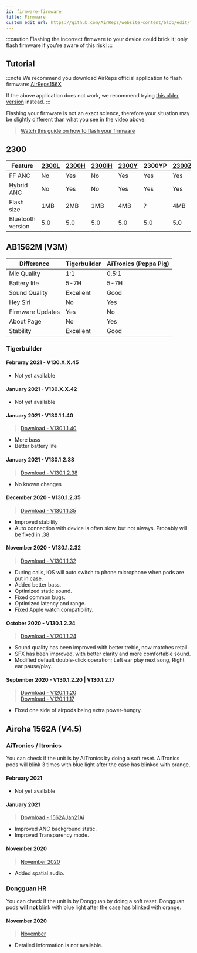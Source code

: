 ```yaml
---
id: firmware-firmware
title: Firmware
custom_edit_url: https://github.com/AirReps/website-content/blob/edit/firmware-firmware.md
---
```

:::caution
Flashing the incorrect firmware to your device could brick it;
only flash firmware if you're aware of this risk!
:::

## Tutorial
:::note
We recommend you download AirReps official application to flash firmware:
[AirReps156X](https://airreps.info/android)

If the above application does not work, we recommend trying
[this older version](https://airreps.info/androidapk) instead.
:::

Flashing your firmware is not an exact science, therefore your situation may be slightly different than
what you see in the video above.
> [Watch this guide on how to flash your firmware](https://youtu.be/c6hkyg8z89U)

## 2300
| Feature | [2300L](https://airreps.info/files/datasheets/BES2300-L_Datasheet_v0.22.pdf) | [2300H](https://airreps.info/files/datasheets/BES2300-H_Datasheet_v0.22.pdf) | [2300IH](https://airreps.info/files/datasheets/BES2300-IH_Datasheet_v0.25.pdf) | [2300Y](https://airreps.info/files/datasheets/BES2300-Y_Datasheet_v0.14.pdf) | 2300YP | [2300Z](https://airreps.info/files/datasheets/BES2300-Z_Datasheet_v0.15.pdf) |
|---------|-------|-------|--------|-------|--------|-------|
| FF ANC            | No  | Yes | No | Yes | Yes | Yes |
| Hybrid ANC        | No  | Yes | No | Yes | Yes | Yes |
| Flash size        | 1MB | 2MB | 1MB | 4MB | ? | 4MB |
| Bluetooth version | 5.0 | 5.0 | 5.0 | 5.0 | 5.0 | 5.0 |


## AB1562M (V3M)
| Difference | Tigerbuilder | AiTronics (Peppa Pig) |
|------------|--------------|-----------------------|
| Mic Quality | 1:1 | 0.5:1 |
| Battery life | 5-7H | 5-7H |
| Sound Quality | Excellent | Good |
| Hey Siri | No | Yes |
| Firmware Updates | Yes | No |
| About Page | No | Yes |
| Stability | Excellent | Good |

### Tigerbuilder

#### Februray 2021 - V130.X.X.45
<!-- > [Download - V130.X.X.45](_blank) -->
* Not yet available

#### January 2021 - V130.X.X.42
<!-- > [Download - V130.X.X.42](_blank) -->
* Not yet available

#### January 2021 - V130.1.1.40
> [Download - V130.1.1.40](https://github.com/AirReps/firmware/raw/master/devices/non-pro/AB1562M/TigerBuilder/V130.1.1.40_FOTA.rar)

* More bass
* Better battery life

#### January 2021 - V130.1.2.38   
>[Download - V130.1.2.38](https://github.com/AirReps/firmware/raw/master/devices/non-pro/AB1562M/TigerBuilder/V130.1.2.38_FOTA.zip)  

* No known changes

#### December 2020 - V130.1.2.35
> [Download - V130.1.1.35](https://github.com/AirReps/firmware/raw/master/devices/non-pro/AB1562M/TigerBuilder/V130.1.1.35_FOTA.rar)  

* Improved stability
* Auto connection with device is often slow, but not always. Probably will be fixed in .38

#### November 2020 - V130.1.2.32
> [Download - V130.1.1.32](https://github.com/AirReps/firmware/raw/master/devices/non-pro/AB1562M/TigerBuilder/V130.1.1.32_FOTA.rar)  

* During calls, iOS will auto switch to phone microphone when pods are put in case.
* Added better bass.
* Optimized static sound.
* Fixed common bugs.
* Optimized latency and range.
* Fixed Apple watch compatibility.

#### October 2020 - V130.1.2.24
> [Download - V120.1.1.24](https://github.com/AirReps/firmware/raw/master/devices/non-pro/AB1562M/TigerBuilder/V120.1.1.24_FOTA.rar)  

* Sound quality has been improved with better treble, now matches retail.
* SFX has been improved, with better clarity and more comfortable sound.
* Modified default double-click operation; Left ear play next song, Right ear pause/play.

#### September 2020 - V130.1.2.20 | V130.1.2.17 
> [Download - V120.1.1.20](https://github.com/AirReps/firmware/raw/master/devices/non-pro/AB1562M/TigerBuilder/V120.1.1.20_FOTA.zip)  
> [Download - V120.1.1.17](https://github.com/AirReps/firmware/raw/master/devices/non-pro/AB1562M/TigerBuilder/V120.1.1.17_FOTA.rar)

* Fixed one side of airpods being extra power-hungry.


## Airoha 1562A (V4.5)
### AiTronics / Itronics
You can check if the unit is by AiTronics by doing a soft reset.
AiTronics pods will blink 3 times with blue light after the case has blinked with orange.

#### February 2021
<!-- > [Download - GOES_HERE](_blank) -->

* Not yet available

#### January 2021
> [Download - 1562AJan21Ai](https://github.com/AirReps/firmware/raw/master/devices/pro/AB1562A/AiTronics%20%7C%20iTronics/1562A_JAN_2021.zip)

* Improved ANC background static.
* Improved Transparency mode.

#### November 2020
> [November 2020](https://github.com/AirReps/firmware/raw/master/devices/pro/AB1562A/AiTronics%20%7C%20iTronics/1562A_NOV_2020.zip)

* Added spatial audio.

### Dongguan HR
You can check if the unit is by Dongguan by doing a soft reset.
Dongguan pods **will not** blink with blue light after the case has blinked with orange.

#### November 2020
> [November](https://github.com/AirReps/firmware/raw/master/devices/pro/AB1562A/Dongguan%20HR/dongguan_A3_Plus_V315_2020-11-18%20FOTA.zip)

* Detailed information is not available.